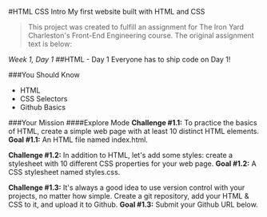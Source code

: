 #HTML CSS Intro
My first website built with HTML and CSS

>This project was created to fulfill an assignment for The Iron Yard Charleston's Front-End Engineering course. The original assignment text is below:


*Week 1, Day 1*
##HTML - Day 1 
Everyone has to ship code on Day 1!

###You Should Know
* HTML
* CSS Selectors
* Github Basics

###Your Mission
####Explore Mode
**Challenge #1.1:** To practice the basics of HTML, create a simple web page with at least 10 distinct HTML elements. 
**Goal #1.1:** An HTML file named index.html.

**Challenge #1.2:** In addition to HTML, let's add some styles: create a stylesheet with 10 different CSS properties for your web page. 
**Goal #1.2:** A CSS stylesheet named styles.css.

**Challenge #1.3:** It's always a good idea to use version control with your projects, no matter how simple. Create a git repository, add your HTML & CSS to it, and upload it to Github. 
**Goal #1.3:** Submit your Github URL below.
